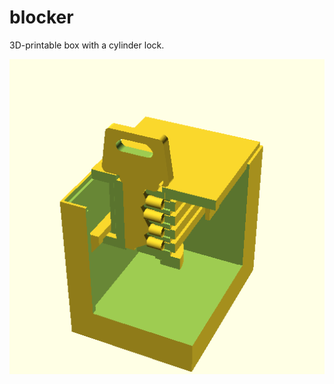 blocker
=======

3D-printable box with a cylinder lock.

![Assembled preview](docs/images/preview.png)

